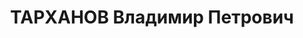 ---
title: ТАРХАНОВ Владимир Петрович
description: "29 лет (в 1934), еврей, обр.:Университет им. Свердлова в 1922 г. \n\
  \  парторг ЦК ВКП(б) завод №24, г. Москва \n  член ВКП(б) с VI.1924 г., делегат\
  \ XVII съезда ВКП(б) от Московской области \n  Участие в гражданской войне: 2 года\
  \ - 1918-1920 гг. \n  Репрессирован в 1937г."
---